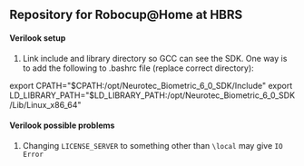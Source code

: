 ## Repository for Robocup@Home at HBRS

#### Verilook setup
1. Link include and library directory so GCC can see the SDK. One way is to add the following
to .bashrc file (replace correct directory):

export CPATH="$CPATH:/opt/Neurotec_Biometric_6_0_SDK/Include"
export LD_LIBRARY_PATH="$LD_LIBRARY_PATH:/opt/Neurotec_Biometric_6_0_SDK/Lib/Linux_x86_64"

#### Verilook possible problems
1. Changing ```LICENSE_SERVER``` to something other than ```\local``` may give ```IO Error```
